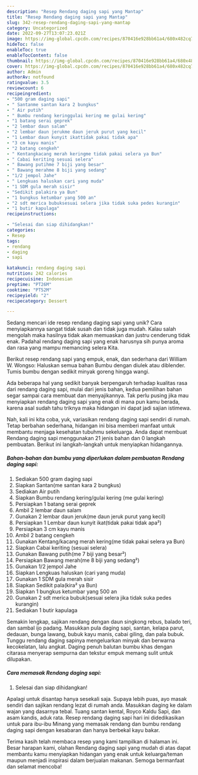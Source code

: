 ```yaml
---
description: "Resep Rendang daging sapi yang Mantap"
title: "Resep Rendang daging sapi yang Mantap"
slug: 342-resep-rendang-daging-sapi-yang-mantap
category: Uncategorized
date: 2022-09-27T13:07:23.021Z
image: https://img-global.cpcdn.com/recipes/870416e928bb61a4/680x482cq70/rendang-daging-sapi-foto-resep-utama.jpg
hideToc: false
enableToc: true
enableTocContent: false
thumbnail: https://img-global.cpcdn.com/recipes/870416e928bb61a4/680x482cq70/rendang-daging-sapi-foto-resep-utama.jpg
cover: https://img-global.cpcdn.com/recipes/870416e928bb61a4/680x482cq70/rendang-daging-sapi-foto-resep-utama.jpg
author: Admin
authorAv: notfound
ratingvalue: 3.5
reviewcount: 6
recipeingredient:
- "500 gram daging sapi"
- " Santanme santan kara 2 bungkus"
- " Air putih"
- " Bumbu rendang keringgulai kering me gulai kering"
- "1 batang serai geprek"
- "2 lembar daun salam"
- "2 lembar daun jerukme daun jeruk purut yang kecil"
- "1 Lembar daun kunyit ikattidak pakai tidak apa"
- "3 cm kayu manis"
- "2 batang cengkeh"
- " Kentangkacang merah keringme tidak pakai selera ya Bun"
- " Cabai keriting sesuai selera"
- " Bawang putihme 7 biji yang besar"
- " Bawang merahme 8 biji yang sedang"
- "1/2 jempol Jahe"
- " Lengkuas haluskan cari yang muda"
- "1 SDM gula merah sisir"
- "Sedikit palakira ya Bun"
- "1 bungkus ketumbar yang 500 an"
- "2 sdt merica bubuksesuai selera jika tidak suka pedes kurangin"
- "1 butir kapulaga"
recipeinstructions:

- "Selesai dan siap dihidangkan!"
categories:
- Resep
tags:
- rendang
- daging
- sapi

katakunci: rendang daging sapi 
nutrition: 242 calories
recipecuisine: Indonesian
preptime: "PT26M"
cooktime: "PT52M"
recipeyield: "2"
recipecategory: Dessert

---
```





Sedang mencari ide resep rendang daging sapi yang unik? Cara menyiapkannya sangat tidak susah dan tidak juga mudah. Kalau salah mengolah maka hasilnya tidak akan memuaskan dan justru cenderung tidak enak. Padahal rendang daging sapi yang enak harusnya sih punya aroma dan rasa yang mampu memancing selera Kita.





Berikut resep rendang sapi yang empuk, enak, dan sederhana dari William W. Wongso: Haluskan semua bahan Bumbu dengan diulek atau diblender. Tumis bumbu dengan sedikit minyak goreng hingga wangi.

Ada beberapa hal yang sedikit banyak berpengaruh terhadap kualitas rasa dari rendang daging sapi, mulai dari jenis bahan, kedua pemilihan bahan segar sampai cara membuat dan menyajikannya. Tak perlu pusing jika mau menyiapkan rendang daging sapi yang enak di mana pun kamu berada, karena asal sudah tahu triknya maka hidangan ini dapat jadi sajian istimewa.






Nah, kali ini kita coba, yuk, variasikan rendang daging sapi sendiri di rumah. Tetap berbahan sederhana, hidangan ini bisa memberi manfaat untuk membantu menjaga kesehatan tubuhmu sekeluarga. Anda dapat membuat Rendang daging sapi menggunakan 21 jenis bahan dan 0 langkah pembuatan. Berikut ini langkah-langkah untuk menyiapkan hidangannya.

<!--inarticleads1-->

##### Bahan-bahan dan bumbu yang diperlukan dalam pembuatan Rendang daging sapi:

1. Sediakan 500 gram daging sapi
1. Siapkan  Santan(me santan kara 2 bungkus)
1. Sediakan  Air putih
1. Siapkan  Bumbu rendang kering/gulai kering (me gulai kering)
1. Persiapkan 1 batang serai geprek
1. Ambil 2 lembar daun salam
1. Gunakan 2 lembar daun jeruk(me daun jeruk purut yang kecil)
1. Persiapkan 1 Lembar daun kunyit ikat(tidak pakai tidak apa²)
1. Persiapkan 3 cm kayu manis
1. Ambil 2 batang cengkeh
1. Gunakan  Kentang/kacang merah kering(me tidak pakai selera ya Bun)
1. Siapkan  Cabai keriting (sesuai selera)
1. Gunakan  Bawang putih(me 7 biji yang besar²)
1. Persiapkan  Bawang merah(me 8 biji yang sedang²)
1. Gunakan 1/2 jempol Jahe
1. Siapkan  Lengkuas haluskan (cari yang muda)
1. Gunakan 1 SDM gula merah sisir
1. Siapkan Sedikit pala(kira² ya Bun)
1. Siapkan 1 bungkus ketumbar yang 500 an
1. Gunakan 2 sdt merica bubuk(sesuai selera jika tidak suka pedes kurangin)
1. Sediakan 1 butir kapulaga


Semakin lengkap, sajikan rendang dengan daun singkong rebus, balado teri, dan sambal ijo padang. Masukkan pula daging sapi, santan, kelapa parut, dedauan, bunga lawang, bubuk kayu manis, cabai giling, dan pala bubuk. Tunggu rendang daging sapinya mengeluarkan minyak dan berwarna kecokelatan, lalu angkat. Daging penuh balutan bumbu khas dengan citarasa menyerap sempurna dan tekstur empuk memang sulit untuk dilupakan. 

<!--inarticleads2-->

##### Cara memasak Rendang daging sapi:


1. Selesai dan siap dihidangkan!

Apalagi untuk disantap hanya sesekali saja. Supaya lebih puas, ayo masak sendiri dan sajikan rendang lezat di rumah anda. Masukkan daging ke dalam wajan yang dasarnya tebal. Tuang santan kental, Royco Kaldu Sapi, dan asam kandis, aduk rata. Resep rendang daging sapi hari ini didedikasikan untuk para ibu-ibu Minang yang memasak rendang dan bumbu rendang daging sapi dengan kesabaran dan hanya berbekal kayu bakar. 

Terima kasih telah membaca resep yang kami tampilkan di halaman ini. Besar harapan kami, olahan Rendang daging sapi yang mudah di atas dapat membantu kamu menyiapkan hidangan yang enak untuk keluarga/teman maupun menjadi inspirasi dalam berjualan makanan. Semoga bermanfaat dan selamat mencoba!

